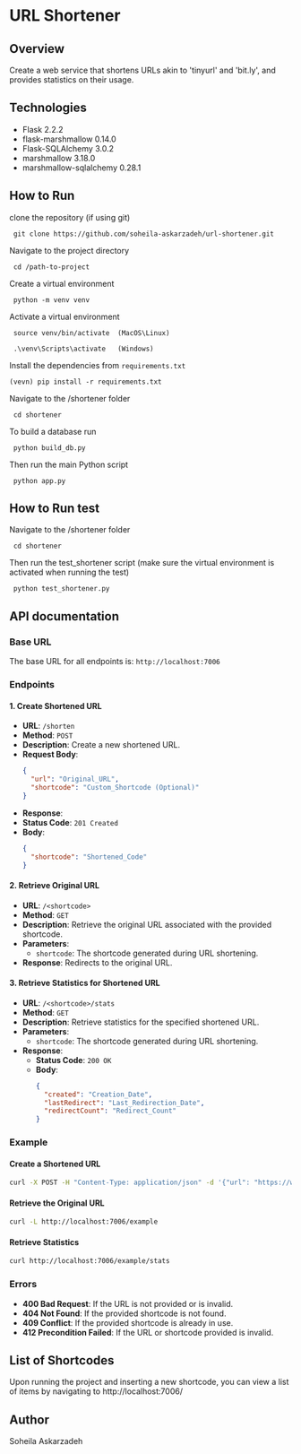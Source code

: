 # URL Shortener

## Overview 
Create a web service that shortens URLs akin to 'tinyurl' and 'bit.ly', and provides statistics on their usage.

## Technologies

- Flask 2.2.2
- flask-marshmallow 0.14.0
- Flask-SQLAlchemy 3.0.2
- marshmallow 3.18.0
- marshmallow-sqlalchemy 0.28.1

## How to Run 
clone the repository (if using git)

     git clone https://github.com/soheila-askarzadeh/url-shortener.git

Navigate to the project directory

     cd /path-to-project

Create a virtual environment

     python -m venv venv

Activate a virtual environment

     source venv/bin/activate  (MacOS\Linux)
      
     .\venv\Scripts\activate   (Windows)  

Install the dependencies from `requirements.txt`

    (vevn) pip install -r requirements.txt 

Navigate to the /shortener folder

     cd shortener

To build a database run

     python build_db.py

Then run the main Python script

     python app.py

## How to Run test 
Navigate to the /shortener folder

     cd shortener
     
Then run the test_shortener script (make sure the virtual environment is activated when running the test)

     python test_shortener.py

## API documentation

### Base URL

The base URL for all endpoints is: `http://localhost:7006`

### Endpoints

#### 1. Create Shortened URL

- **URL**: `/shorten`
- **Method**: `POST`
- **Description**: Create a new shortened URL.
- **Request Body**:
  ```json
  {
    "url": "Original_URL",
    "shortcode": "Custom_Shortcode (Optional)"
  }
- **Response**:
- **Status Code**: `201 Created`
- **Body**:
  ```json
  {
    "shortcode": "Shortened_Code"
  }


#### 2. Retrieve Original URL

- **URL**: `/<shortcode>`
- **Method**: `GET`
- **Description**: Retrieve the original URL associated with the provided shortcode.
- **Parameters**:
  - `shortcode`: The shortcode generated during URL shortening.
- **Response**: Redirects to the original URL.

#### 3. Retrieve Statistics for Shortened URL

- **URL**: `/<shortcode>/stats`
- **Method**: `GET`
- **Description**: Retrieve statistics for the specified shortened URL.
- **Parameters**:
  - `shortcode`: The shortcode generated during URL shortening.
- **Response**:
  - **Status Code**: `200 OK`
  - **Body**:
    ```json
    {
      "created": "Creation_Date",
      "lastRedirect": "Last_Redirection_Date",
      "redirectCount": "Redirect_Count"
    }
    ```

### Example

#### Create a Shortened URL

```bash
curl -X POST -H "Content-Type: application/json" -d '{"url": "https://www.example.com", "shortcode": "example"}' http://localhost:7006/shorten
```
#### Retrieve the Original URL

```bash
curl -L http://localhost:7006/example
```

#### Retrieve Statistics

```bash
curl http://localhost:7006/example/stats
```
### Errors

- **400 Bad Request**: If the URL is not provided or is invalid.
- **404 Not Found**: If the provided shortcode is not found.
- **409 Conflict**: If the provided shortcode is already in use.
- **412 Precondition Failed**: If the URL or shortcode provided is invalid.

## List of Shortcodes
Upon running the project and inserting a new shortcode, you can view a list of items by navigating to http://localhost:7006/

## Author
   Soheila Askarzadeh 
